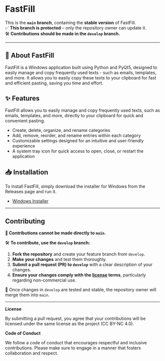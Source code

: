 # FastFill

This is the **`main` branch**, containing the **stable version** of FastFill.  
✅ **This branch is protected** – only the repository owner can update it.  
🛠️ **Contributions should be made in the `develop` branch.**

---

## 📌 About FastFill

FastFill is a Windows application built using Python and PyQt5, designed to easily manage and copy frequently used texts - such as emails, templates, and more. It allows you to easily copy these texts to your clipboard for fast and efficient pasting, saving you time and effort.

## ✨ Features

FastFill allows you to easily manage and copy frequently used texts, such as emails, templates, and more, directly to your clipboard for quick and convenient pasting.

- Create, delete, organize, and rename categories
- Add, remove, reorder, and rename entries within each category
- Customizable settings designed for an intuitive and user-friendly experience
- A system tray icon for quick access to open, close, or restart the application

## 📥 Installation

To install FastFill, simply download the installer for Windows from the Releases page and run it.

- [Windows Installer](https://github.com/PaulK6803/FastFill/releases)

---

## Contributing

**🚫 Contributions cannot be made directly to `main`.**

🛠️ **To contribute, use the `develop` branch:**  

1. **Fork the repository** and create your feature branch from `develop`.  
2. **Make your changes** and test them thoroughly.  
3. **Submit a pull request (PR) to `develop`** with a clear description of your changes.  
4. **Ensure your changes comply with the [license](LICENSE.md) terms**, particularly regarding non-commercial use.

🔄 Once changes in `develop` are tested and stable, the repository owner will merge them into `main`.  

---

**License**

By submitting a pull request, you agree that your contributions will be licensed under the same license as the project (CC BY-NC 4.0).

**Code of Conduct**

We follow a code of conduct that encourages respectful and inclusive contributions. Please make sure to engage in a manner that fosters collaboration and respect.
